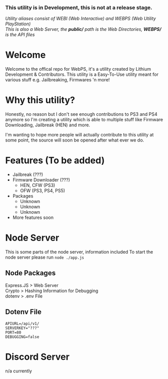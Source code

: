 ### This utility is in Development, this is not at a release stage.

*Utility aliases consist of WEBI (Web Interactive) and WEBPS (Web Utility PlayStation)* <br />
*This is also a Web Server, the **public/** path is the Web Directories, **WEBPS/** is the API files*


# Welcome
Welcome to the offical repo for WebPS, it's a utility created by Lithium Development & Contributors.
This utility is a Easy-To-Use utility meant for various stuff e.g. Jailbreaking, Firmwares 'n more!


# Why this utility?
Honestly, no reason but I don't see enough contributions to PS3 and PS4 anymore so I'm creating a utility which is able to multiple stuff like Firmware Downloading, Jailbreak (HEN) and more.

I'm wanting to hope more people will actually contribute to this utility at some point, the source will soon be opened after what ever we do.


# Features (To be added)
* Jailbreak (???)<br />
* Firmware Downloader (???)<br />
    * HEN, CFW (PS3)<br />
    * OFW (PS3, PS4, PS5)<br />
* Packages
    * Unknown
    * Unknown
    * Unknown
* More features soon


# Node Server
This is some parts of the node server, information included
To start the node server please run `node ./app.js`

## Node Packages
Express.JS > Web Server<br />
Crypto > Hashing Information for Debugging<br />
dotenv > .env File<br />


## Dotenv File
```dotenv
APIURL=/api/v1/
SERVERKEY="???"
PORT=80
DEBUGGING=false
```


# Discord Server
n/a currently
